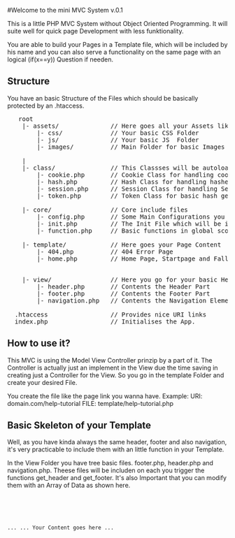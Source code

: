 #Welcome to the mini MVC System v.0.1

This is a little PHP MVC System without Object Oriented Programming.
It will suite well for quick page Development with less funktionality.

You are able to build your Pages in a Template file, which will be included
by his name and you can also serve a functionality on the same page with an
logical (if(x==y)) Question if needen.


## Structure
You have an basic Structure of the Files which should be basically protected by an .htaccess.
<pre>
   root
    |- assets/              // Here goes all your Assets like CSS, JS, SASS, images, icons, etc.
        |- css/             // Your basic CSS Folder
        |- js/              // Your basic JS  Folder
        |- images/          // Main Folder for basic Images and Icons.

    |
    |- class/               // This Classses will be autoloaded by their name
        |- cookie.php       // Cookie Class for handling cookies
        |- hash.php         // Hash Class for handling hashes
        |- session.php      // Session Class for handling Session Data
        |- token.php        // Token Class for basic hash generating

    |- core/                // Core include files
        |- config.php       // Some Main Configurations you may take
        |- init.php         // The Init File which will be included for the index.php
        |- function.php     // Basic functions in global scope
        
    |- template/            // Here goes your Page Content
        |- 404.php          // 404 Error Page
        |- home.php         // Home Page, Startpage and Fallback on first Page.


    |- view/                // Here you go for your basic Header, Footer and Navigation files.
        |- header.php       // Contents the Header Part
        |- footer.php       // Contents the Footer Part
        |- navigation.php   // Contents the Navigation Elements

  .htaccess                 // Provides nice URI links
  index.php                 // Initialises the App.
</pre>

## How to use it?
This MVC is using the Model View Controller prinzip by a part of it.
The Controller is actually just an implement in the View
due the time saving in creating just a Controller for the View.
So you go in the template Folder and create your desired File.

You create the file like the page link you wanna have. Example:
  URI:   domain.com/help-tutorial
  FILE:  template/help-tutorial.php


## Basic Skeleton of your Template
Well, as you have kinda always the same header, footer and also navigation,
it's very practicable to include them with an little function in your Template.

In the View Folder you have tree basic files. footer.php, header.php and navigation.php.
Theese files will be includen on each you trigger the functions get_header and get_footer.
It's also Important that you can modify them with an Array of Data as shown here.
<code><pre>
  <?php get_header(); ?>
  ...
  ... Your Content goes here
  ...
  <?php get_footer(); ?>
</pre></code>
